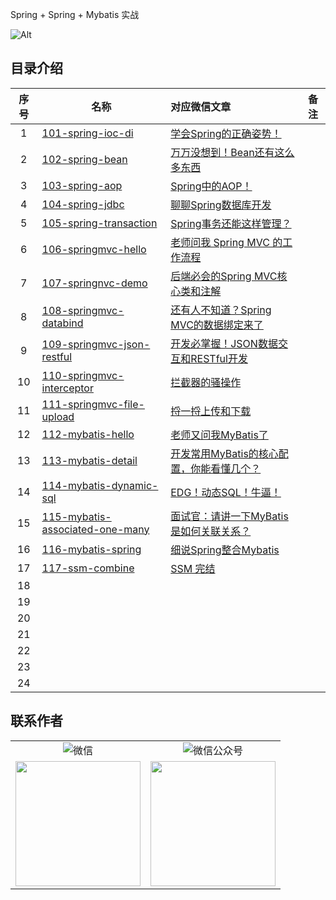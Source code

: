 Spring + Spring + Mybatis 实战

![Alt](https://repobeats.axiom.co/api/embed/ef05096bba4f023ea8aa051ce84dc50b2aa65255.svg "Repobeats analytics image")




## 目录介绍

| 序号 | 名称                                                         | 对应微信文章                                                 | 备注 |
| :--: | ------------------------------------------------------------ | :----------------------------------------------------------- | :--: |
|  1   | [101-spring-ioc-di](https://gitee.com/nateshao/ssm/tree/master/101-spring-ioc-di) | [学会Spring的正确姿势！](https://mp.weixin.qq.com/s/2n1OutssZoZXiKr5Jzwb9A) |      |
|  2   | [102-spring-bean](https://gitee.com/nateshao/ssm/tree/master/102-spring-bean) | [万万没想到！Bean还有这么多东西](https://mp.weixin.qq.com/s?__biz=MzIyNjE0MDI1NQ==&mid=2247485401&idx=1&sn=29cf4f9e2ffd9f42404d14f830876f62&chksm=e8744ee9df03c7ff284d5c2bc67cb62970b85ec335e5e3be70a86f9cc783f5489d988d547b47&scene=178&cur_album_id=2098008195523723266#rd) |      |
|  3   | [103-spring-aop](https://gitee.com/nateshao/ssm/tree/master/103-spring-aop) | [Spring中的AOP！](https://mp.weixin.qq.com/s?__biz=MzIyNjE0MDI1NQ==&mid=2247485595&idx=1&sn=150af986831926299a8879a58419cea0&chksm=e87441abdf03c8bdb93f2c04a21d8ea180ac4f13c30214b1ad14858fd9b6353f31aed2dd5818&scene=178&cur_album_id=2098008195523723266#rd) |      |
|  4   | [104-spring-jdbc](https://gitee.com/nateshao/ssm/tree/master/104-spring-jdbc) | [聊聊Spring数据库开发](https://mp.weixin.qq.com/s?__biz=MzIyNjE0MDI1NQ==&mid=2247485620&idx=1&sn=9df5fe288021e12ef31f36322fb0a9e5&chksm=e8744184df03c892515c881bab7fedb6fba8ce3bbfe6557dfcb905c770956ae3caac80aa55ed&scene=178&cur_album_id=2098008195523723266#rd) |      |
|  5   | [105-spring-transaction](https://gitee.com/nateshao/ssm/tree/master/105-spring-transaction) | [Spring事务还能这样管理？](https://mp.weixin.qq.com/s?__biz=MzIyNjE0MDI1NQ==&mid=2247485676&idx=1&sn=2a201bbf50984b579d61c1862ac06631&chksm=e87441dcdf03c8ca332c6403469c5c4255d03410a97fc594379ab66147b72d9e8fc653ad9ef5&scene=178&cur_album_id=2098008195523723266#rd) |      |
|  6   | [106-springmvc-hello](https://gitee.com/nateshao/ssm/tree/master/106-springmvc-hello) | [老师问我 Spring MVC 的工作流程](https://mp.weixin.qq.com/s?__biz=MzIyNjE0MDI1NQ==&mid=2247485677&idx=1&sn=f6f0bd0ba7ffa65fb49c5313b4a20684&chksm=e87441dddf03c8cb246c9e92347535ca2095e687de8212fb16fd758493c8777c5af17b5f7731&scene=178&cur_album_id=2098008195523723266#rd) |      |
|  7   | [107-springnvc-demo](https://gitee.com/nateshao/ssm/tree/master/107-springnvc-demo) | [后端必会的Spring MVC核心类和注解](https://mp.weixin.qq.com/s?__biz=MzIyNjE0MDI1NQ==&mid=2247485793&idx=2&sn=469949620a980fe239fc881fb64087c4&chksm=e8744051df03c9474a4b2cfb384f525a48a86fdf44b93be17edd80c07438293f38b098752db6&scene=178&cur_album_id=2098008195523723266#rd) |      |
|  8   | [108-springmvc-databind](https://gitee.com/nateshao/ssm/tree/master/108-springmvc-databind) | [还有人不知道？Spring MVC的数据绑定来了](https://mp.weixin.qq.com/s?__biz=MzIyNjE0MDI1NQ==&mid=2247485828&idx=1&sn=b7451cb8eee31fda8bd1ebc658927f0d&chksm=e87440b4df03c9a204779df2ba2279b24ab98595a762384cbfe0c63d3753a89c94f37246d9d2&scene=178&cur_album_id=2098008195523723266#rd) |      |
|  9   | [ 109-springmvc-json-restful](https://gitee.com/nateshao/ssm/tree/master/109-springmvc-json-restful) | [开发必掌握！JSON数据交互和RESTful开发](https://mp.weixin.qq.com/s?__biz=MzIyNjE0MDI1NQ==&mid=2247485846&idx=1&sn=fb6785fd9bca041ff9d0194a2df79d3b&chksm=e87440a6df03c9b09fb207c159dfefd10441879769cd8108a8c016dea6718ff281bf82af4a8e&scene=178&cur_album_id=2098008195523723266#rd) |      |
|  10  | [110-springmvc-interceptor](https://gitee.com/nateshao/ssm/tree/master/110-springmvc-interceptor) | [拦截器的骚操作](https://mp.weixin.qq.com/s?__biz=MzIyNjE0MDI1NQ==&mid=2247485866&idx=1&sn=a735d2039cf65db3ac52e11e76ba1898&chksm=e874409adf03c98ccd3bf31f6a644026ddb591a27ac4f1f0aad08cb15630e23042bb29466d8a&scene=178&cur_album_id=2098008195523723266#rd) |      |
|  11  | [111-springmvc-file-upload](https://gitee.com/nateshao/ssm/tree/master/111-springmvc-file-upload) | [捋一捋上传和下载](https://mp.weixin.qq.com/s?__biz=MzIyNjE0MDI1NQ==&mid=2247485926&idx=1&sn=5f93bdcd4973610123148180947fc1eb&chksm=e87440d6df03c9c073ccb96bcd0145e3e26e513a895f251b7b86ef218f24b5f5a8cd487c3251&scene=178&cur_album_id=2098008195523723266#rd) |      |
|  12  | [112-mybatis-hello](https://gitee.com/nateshao/ssm/tree/master/112-mybatis-hello) | [老师又问我MyBatis了](https://mp.weixin.qq.com/s?__biz=MzIyNjE0MDI1NQ==&mid=2247485970&idx=1&sn=378d86e510b87cc3e79016efafddfada&chksm=e8744322df03ca34d3afa8dcb7ab3d7e4b447e1f48f6cd210a49af7a08a561b2323211d979d5&scene=178&cur_album_id=2098008195523723266#rd) |      |
|  13  | [113-mybatis-detail](https://gitee.com/nateshao/ssm/tree/master/113-mybatis-detail) | [开发常用MyBatis的核心配置，你能看懂几个？](https://mp.weixin.qq.com/s?__biz=MzIyNjE0MDI1NQ==&mid=2247486088&idx=1&sn=7a9e2e242e08566e94f627fbcb45e128&chksm=e87443b8df03caae31e433dbf916314c31f1f7bcb07aa44fd2e8215d00e698a174bd4fec3e34&scene=178&cur_album_id=2098008195523723266#rd) |      |
|  14  | [114-mybatis-dynamic-sql](https://gitee.com/nateshao/ssm/tree/master/114-mybatis-dynamic-sql) | [EDG！动态SQL！牛逼！](https://mp.weixin.qq.com/s?__biz=MzIyNjE0MDI1NQ==&mid=2247486108&idx=1&sn=0838e5e48d6d11a9f1e65cc07b64a5e7&chksm=e87443acdf03caba2a66f70fd415d4f2238dbea4c287783bf3b99cc77ba197b33162f15352c8&scene=178&cur_album_id=2098008195523723266#rd) |      |
|  15  | [115-mybatis-associated-one-many](https://gitee.com/nateshao/ssm/tree/master/115-mybatis-associated-one-many) | [面试官：请讲一下MyBatis是如何关联关系？](https://mp.weixin.qq.com/s?__biz=MzIyNjE0MDI1NQ==&mid=2247486138&idx=1&sn=8829a02a4530893eda0088e12d2cda01&chksm=e874438adf03ca9c89b37ec36fe4dcd89c6e8e016070c4d7f6c08fe8d1668017706aa609e291&scene=178&cur_album_id=2098008195523723266#rd) |      |
|  16  | [116-mybatis-spring](https://gitee.com/nateshao/ssm/tree/master/116-mybatis-spring) | [细说Spring整合Mybatis](https://mp.weixin.qq.com/s?__biz=MzIyNjE0MDI1NQ==&mid=2247486218&idx=1&sn=3bd58b5ad76b8ebe05e3f39277b59f74&chksm=e874423adf03cb2c60579c4529b78a6859668e9a45a1497dba898d7e1760dc60d7940748a6d4&scene=178&cur_album_id=2098008195523723266#rd) |      |
|  17  | [117-ssm-combine](https://gitee.com/nateshao/ssm/tree/master/117-ssm-combine) | [SSM 完结 ](https://mp.weixin.qq.com/s?__biz=MzIyNjE0MDI1NQ==&mid=2247486255&idx=1&sn=5fe462286a41a6321d9b221b96e400f5&chksm=e874421fdf03cb0955e1f82332534dcf53d626cb63bf974538ba43fd468dda8f8c3d13685d45&scene=178&cur_album_id=2098008195523723266#rd) |      |
|  18  |                                                              |                                                              |      |
|  19  |                                                              |                                                              |      |
|  20  |                                                              |                                                              |      |
|  21  |                                                              |                                                              |      |
|  22  |                                                              |                                                              |      |
|  23  |                                                              |                                                              |      |
|  24  |                                                              |                                                              |      |





## 联系作者

<table width="100%" border="0" cellspacing="0" cellpadding="0">
  <tr>
    <td align="center"><img alt="微信" src="https://img.shields.io/static/v1?label=%E5%BE%AE%E4%BF%A1&message=%E5%8D%83%E7%BE%BD&color=7BB32E&logo=wechat"/></td>
    <td align="center"><img alt="微信公众号" src="https://img.shields.io/static/v1?label=%E5%BE%AE%E4%BF%A1%E5%85%AC%E4%BC%97%E5%8F%B7&message=%E5%8D%83%E7%BE%BD%E7%9A%84%E7%BC%96%E7%A8%8B%E6%97%B6%E5%85%89&color=7BB32E&logo=wechat"/></td>
  </tr>
  <tr>
    <td align="center"><img align="center" src="https://gitee.com/nateshao/images/raw/master/img/dsadasd.jpg" width="200"/></td>
     <td align="center"><img align="center" src="https://gitee.com/nateshao/images/raw/master/img/2.jpg" width="200"/></td>
  </tr>

</table>
